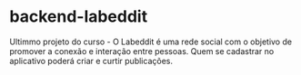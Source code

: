 # backend-labeddit
Ultimmo projeto do curso - O Labeddit é uma rede social com o objetivo de promover a conexão e interação entre pessoas. Quem se cadastrar no aplicativo poderá criar e curtir publicações. 
